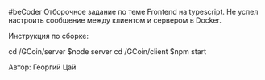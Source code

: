#beCoder
Отборочное задание по теме Frontend на typescript.
Не успел настроить сообщение между клиентом и сервером в Docker.

Инструкция по сборке:

cd /GCoin/server  $node server
cd /GCoin/client  $npm start

Автор: Георгий Цай
